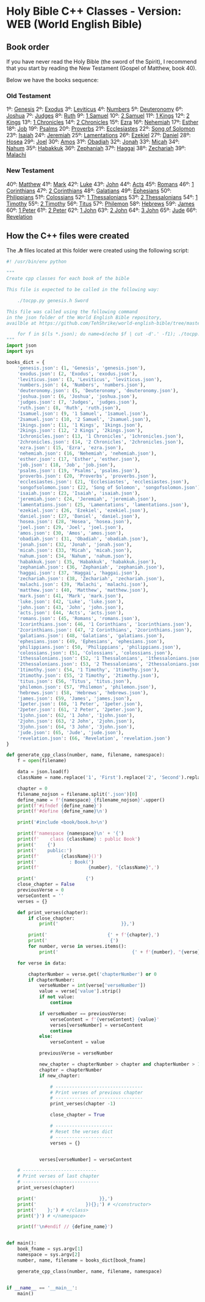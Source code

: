 # Holy Bible C++ Classes - Version: WEB (World English Bible)

## Book order

If you have never read the Holy Bible (the sword of the Spirit), I recommend that you start by reading the New Testament (Gospel of Matthew, book 40).

Below we have the books sequence:

### Old Testament

1º: [Genesis](genesis.h)
2º: [Exodus](exodus.h)
3º: [Leviticus](leviticus.h)
4º: [Numbers](numbers.h)
5º: [Deuteronomy](deuteronomy.h)
6º: [Joshua](joshua.h)
7º: [Judges](judges.h)
8º: [Ruth](ruth.h)
9º: [1 Samuel](1samuel.h)
10º: [2 Samuel](2samuel.h)
11º: [1 Kings](1kings.h)
12º: [2 Kings](2kings.h)
13º: [1 Chronicles](1chronicles.h)
14º: [2 Chronicles](2chronicles.h)
15º: [Ezra](ezra.h)
16º: [Nehemiah](nehemiah.h)
17º: [Esther](esther.h)
18º: [Job](job.h)
19º: [Psalms](psalms.h)
20º: [Proverbs](proverbs.h)
21º: [Ecclesiastes](ecclesiastes.h)
22º: [Song of Solomon](songofsolomon.h)
23º: [Isaiah](isaiah.h)
24º: [Jeremiah](jeremiah.h)
25º: [Lamentations](lamentations.h)
26º: [Ezekiel](ezekiel.h)
27º: [Daniel](daniel.h)
28º: [Hosea](hosea.h)
29º: [Joel](joel.h)
30º: [Amos](amos.h)
31º: [Obadiah](obadiah.h)
32º: [Jonah](jonah.h)
33º: [Micah](micah.h)
34º: [Nahum](nahum.h)
35º: [Habakkuk](habakkuk.h)
36º: [Zephaniah](zephaniah.h)
37º: [Haggai](haggai.h)
38º: [Zechariah](zechariah.h)
39º: [Malachi](malachi.h)


### New Testament

40º: [Matthew](matthew.h)
41º: [Mark](mark.h)
42º: [Luke](luke.h)
43º: [John](john.h)
44º: [Acts](acts.h)
45º: [Romans](romans.h)
46º: [1 Corinthians](1corinthians.h)
47º: [2 Corinthians](2corinthians.h)
48º: [Galatians](galatians.h)
49º: [Ephesians](ephesians.h)
50º: [Philippians](philippians.h)
51º: [Colossians](colossians.h)
52º: [1 Thessalonians](1thessalonians.h)
53º: [2 Thessalonians](2thessalonians.h)
54º: [1 Timothy](1timothy.h)
55º: [2 Timothy](2timothy.h)
56º: [Titus](titus.h)
57º: [Philemon](philemon.h)
58º: [Hebrews](hebrews.h)
59º: [James](james.h)
60º: [1 Peter](1peter.h)
61º: [2 Peter](2peter.h)
62º: [1 John](1john.h)
63º: [2 John](2john.h)
64º: [3 John](3john.h)
65º: [Jude](jude.h)
66º: [Revelation](revelation.h)

## How the C++ files were created

The ***.h*** files located at this folder were created using the following script:

```python
#! /usr/bin/env python

"""
Create cpp classes for each book of the bible

This file is expected to be called in the following way:

    ./tocpp.py genesis.h Sword

This file was called using the following command
in the json folder of the World English Bible repository,
availble at https://github.com/TehShrike/world-english-bible/tree/master/json:

    for f in $(ls *.json); do name=$(echo $f | cut -d'.' -f1); ./tocpp.py $f Sword > ~/genesis_ws/src/sword/$name.h; done
"""
import json
import sys

books_dict = {
    'genesis.json': (1, 'Genesis', 'genesis.json'),
    'exodus.json': (2, 'Exodus', 'exodus.json'),
    'leviticus.json': (3, 'Leviticus', 'leviticus.json'),
    'numbers.json': (4, 'Numbers', 'numbers.json'),
    'deuteronomy.json': (5, 'Deuteronomy', 'deuteronomy.json'),
    'joshua.json': (6, 'Joshua', 'joshua.json'),
    'judges.json': (7, 'Judges', 'judges.json'),
    'ruth.json': (8, 'Ruth', 'ruth.json'),
    '1samuel.json': (9, '1 Samuel', '1samuel.json'),
    '2samuel.json': (10, '2 Samuel', '2samuel.json'),
    '1kings.json': (11, '1 Kings', '1kings.json'),
    '2kings.json': (12, '2 Kings', '2kings.json'),
    '1chronicles.json': (13, '1 Chronicles', '1chronicles.json'),
    '2chronicles.json': (14, '2 Chronicles', '2chronicles.json'),
    'ezra.json': (15, 'Ezra', 'ezra.json'),
    'nehemiah.json': (16, 'Nehemiah', 'nehemiah.json'),
    'esther.json': (17, 'Esther', 'esther.json'),
    'job.json': (18, 'Job', 'job.json'),
    'psalms.json': (19, 'Psalms', 'psalms.json'),
    'proverbs.json': (20, 'Proverbs', 'proverbs.json'),
    'ecclesiastes.json': (21, 'Ecclesiastes', 'ecclesiastes.json'),
    'songofsolomon.json': (22, 'Song of Solomon', 'songofsolomon.json'),
    'isaiah.json': (23, 'Isaiah', 'isaiah.json'),
    'jeremiah.json': (24, 'Jeremiah', 'jeremiah.json'),
    'lamentations.json': (25, 'Lamentations', 'lamentations.json'),
    'ezekiel.json': (26, 'Ezekiel', 'ezekiel.json'),
    'daniel.json': (27, 'Daniel', 'daniel.json'),
    'hosea.json': (28, 'Hosea', 'hosea.json'),
    'joel.json': (29, 'Joel', 'joel.json'),
    'amos.json': (30, 'Amos', 'amos.json'),
    'obadiah.json': (31, 'Obadiah', 'obadiah.json'),
    'jonah.json': (32, 'Jonah', 'jonah.json'),
    'micah.json': (33, 'Micah', 'micah.json'),
    'nahum.json': (34, 'Nahum', 'nahum.json'),
    'habakkuk.json': (35, 'Habakkuk', 'habakkuk.json'),
    'zephaniah.json': (36, 'Zephaniah', 'zephaniah.json'),
    'haggai.json': (37, 'Haggai', 'haggai.json'),
    'zechariah.json': (38, 'Zechariah', 'zechariah.json'),
    'malachi.json': (39, 'Malachi', 'malachi.json'),
    'matthew.json': (40, 'Matthew', 'matthew.json'),
    'mark.json': (41, 'Mark', 'mark.json'),
    'luke.json': (42, 'Luke', 'luke.json'),
    'john.json': (43, 'John', 'john.json'),
    'acts.json': (44, 'Acts', 'acts.json'),
    'romans.json': (45, 'Romans', 'romans.json'),
    '1corinthians.json': (46, '1 Corinthians', '1corinthians.json'),
    '2corinthians.json': (47, '2 Corinthians', '2corinthians.json'),
    'galatians.json': (48, 'Galatians', 'galatians.json'),
    'ephesians.json': (49, 'Ephesians', 'ephesians.json'),
    'philippians.json': (50, 'Philippians', 'philippians.json'),
    'colossians.json': (51, 'Colossians', 'colossians.json'),
    '1thessalonians.json': (52, '1 Thessalonians', '1thessalonians.json'),
    '2thessalonians.json': (53, '2 Thessalonians', '2thessalonians.json'),
    '1timothy.json': (54, '1 Timothy', '1timothy.json'),
    '2timothy.json': (55, '2 Timothy', '2timothy.json'),
    'titus.json': (56, 'Titus', 'titus.json'),
    'philemon.json': (57, 'Philemon', 'philemon.json'),
    'hebrews.json': (58, 'Hebrews', 'hebrews.json'),
    'james.json': (59, 'James', 'james.json'),
    '1peter.json': (60, '1 Peter', '1peter.json'),
    '2peter.json': (61, '2 Peter', '2peter.json'),
    '1john.json': (62, '1 John', '1john.json'),
    '2john.json': (63, '2 John', '2john.json'),
    '3john.json': (64, '3 John', '3john.json'),
    'jude.json': (65, 'Jude', 'jude.json'),
    'revelation.json': (66, 'Revelation', 'revelation.json')
}

def generate_cpp_class(number, name, filename, namespace):
    f = open(filename)

    data = json.load(f)
    className = name.replace('1', 'First').replace('2', 'Second').replace('3', 'Third').replace(' ', '')

    chapter = 0
    filename_nojson = filename.split('.json')[0]
    define_name = f'{namespace}_{filename_nojson}'.upper()
    print(f'#ifndef {define_name}')
    print(f'#define {define_name}\n')

    print('#include <book/book.h>\n')

    print(f'namespace {namespace}\n' + '{')
    print(f'    class {className} : public Book')
    print('    {')
    print('    public:')
    print(f'        {className}()')
    print('            : Book(')
    print(f'                  {number}, "{className}",')

    print('                  {')
    close_chapter = False
    previousVerse = 0
    verseContent = ''
    verses = {}

    def print_verses(chapter):
        if close_chapter:
            print('                       }},')

        print('                      {' + f'{chapter},')
        print('                       {')
        for number, verse in verses.items():
            print('                           {' + f'{number}, "{verse}"' + '},')

    for verse in data:

        chapterNumber = verse.get('chapterNumber') or 0
        if chapterNumber:
            verseNumber = int(verse['verseNumber'])
            value = verse['value'].strip()
            if not value:
                continue

            if verseNumber == previousVerse:
                verseContent = f'{verseContent} {value}'
                verses[verseNumber] = verseContent
                continue
            else:
                verseContent = value

            previousVerse = verseNumber

            new_chapter = chapterNumber > chapter and chapterNumber > 1
            chapter = chapterNumber
            if new_chapter:

                # --------------------------------
                # Print verses of previous chapter
                # --------------------------------
                print_verses(chapter -1)

                close_chapter = True

                # ---------------------
                # Reset the verses dict
                # ---------------------
                verses = {}


            verses[verseNumber] = verseContent

    # ---------------------------
    # Print verses of last chapter
    # ----------------------------
    print_verses(chapter)

    print('                       }},')
    print('                  }){};') # </constructor>
    print('    };') # </class>
    print('}') # </namespace>

    print(f'\n#endif // {define_name}')


def main():
    book_fname = sys.argv[1]
    namespace = sys.argv[2]
    number, name, filename = books_dict[book_fname]

    generate_cpp_class(number, name, filename, namespace)


if __name__ == '__main__':
    main()
```
